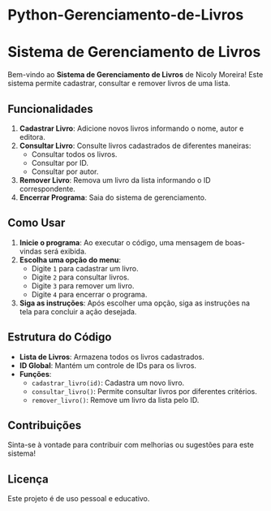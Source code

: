 # Python-Gerenciamento-de-Livros

# Sistema de Gerenciamento de Livros

Bem-vindo ao **Sistema de Gerenciamento de Livros** de Nicoly Moreira! Este sistema permite cadastrar, consultar e remover livros de uma lista.

## Funcionalidades

1. **Cadastrar Livro**: Adicione novos livros informando o nome, autor e editora.
2. **Consultar Livro**: Consulte livros cadastrados de diferentes maneiras:
   - Consultar todos os livros.
   - Consultar por ID.
   - Consultar por autor.
3. **Remover Livro**: Remova um livro da lista informando o ID correspondente.
4. **Encerrar Programa**: Saia do sistema de gerenciamento.

## Como Usar

1. **Inicie o programa**: Ao executar o código, uma mensagem de boas-vindas será exibida.
2. **Escolha uma opção do menu**:
   - Digite `1` para cadastrar um livro.
   - Digite `2` para consultar livros.
   - Digite `3` para remover um livro.
   - Digite `4` para encerrar o programa.
3. **Siga as instruções**: Após escolher uma opção, siga as instruções na tela para concluir a ação desejada.

## Estrutura do Código

- **Lista de Livros**: Armazena todos os livros cadastrados.
- **ID Global**: Mantém um controle de IDs para os livros.
- **Funções**:
  - `cadastrar_livro(id)`: Cadastra um novo livro.
  - `consultar_livro()`: Permite consultar livros por diferentes critérios.
  - `remover_livro()`: Remove um livro da lista pelo ID.

## Contribuições

Sinta-se à vontade para contribuir com melhorias ou sugestões para este sistema!

## Licença

Este projeto é de uso pessoal e educativo. 
